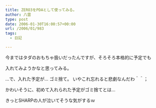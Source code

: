 ```yaml
---
title: ZERO3をPDAとして使ってみる。
author: 八雲
type: post
date: 2006-01-30T16:00:57+00:00
url: /2006/01/983
tags:
  - 日記

---
```

今まではタダのおもちゃ扱いだったんですが、そろそろ本格的に予定でも
  
入れてみようかなと思ってみる。

…で、入れた予定が… ゴミ捨て。 いやこれ忘れると悲劇なんだわ＾＾；
  
かわいそうに、初めて入れられた予定がゴミ捨てとは…
  
きっとSHARPの人が泣いてそうな気がするｗ
